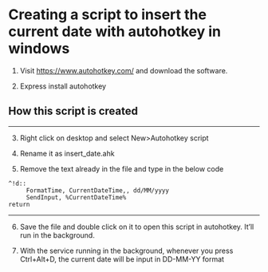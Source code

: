 # Creating a script to insert the current date with autohotkey in windows

1. Visit https://www.autohotkey.com/ and download the software.

2. Express install autohotkey

## How this script is created
*********************************************************
3. Right click on desktop and select New>Autohotkey script

4. Rename it as insert_date.ahk

5. Remove the text already in the file and type in the below code


```
^!d::
     FormatTime, CurrentDateTime,, dd/MM/yyyy
     SendInput, %CurrentDateTime%
return
```
*********************************************************
6. Save the file and double click on it to open this script in autohotkey. It’ll run in the background.

7. With the service running in the background, whenever you press Ctrl+Alt+D, the current date will be input in DD-MM-YY format
